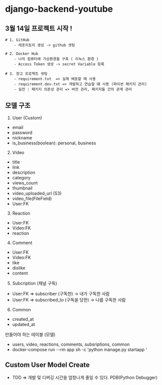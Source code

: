 # django-backend-youtube

## 3월 14일 프로젝트 시작 ! 
    # 1. GitHub
        - 레포지토리 생성 -> github 셋팅 

    # 2. Docker Hub
        - 나의 컴퓨터에 가상환경을 구축 ( 리눅스 환경 )
        - Access Token 생성 -> secret Variable 등록
    
    # 3. 장고 프로젝트 셋팅
        - requirement.txt  => 실제 배포할 때 사용
        - requirement.dev.txt => 개발하고 연습할 떄 사용 (파이썬 패키지 관리) 
        - 실전 : 패키지 의존성 관리 => 버전 관리, 패키지들 간의 관계 관리




## 모델 구조 

1. User (Custom)
- email
- password
- nickname
- is_business(boolean): personal, business

2. Video
- title
- link
- description
- category
- views_count
- thumbnail
- video_uploaded_url (S3)
- video_file(FileField)
- User:FK

3. Reaction
- User:FK
- Video:FK
- reaction

4. Comment
- User:FK
- Video:FK
- like
- dislike
- content

5. Subcription (채널 구독)
- User:FK => subscriber (구독한) -> 내가 구독한 사람
- User:FK => subscribed_to (구독을 당한) -> 나를 구독한 사람

6. Common

- created_at
- updated_at

만들어야 하는 테이블 (모델)
 - users, video, reactions, comments, subsriptions, common
 - docker-compose run --rm app sh -c 'python manage.py startapp '

## Custom User Model Create
- TDD => 개발 및 디버깅 시간을 엄청나게 줄일 수 있다. PDB(Python Debugger)

      